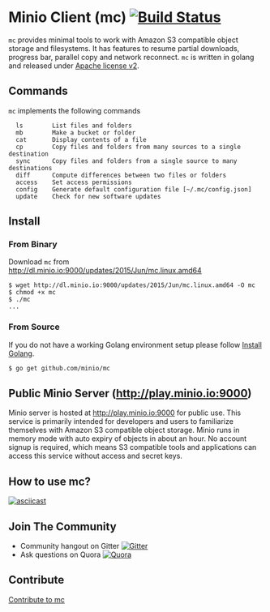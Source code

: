 # Minio Client (mc) [![Build Status](https://travis-ci.org/minio/mc.svg)](https://travis-ci.org/minio/mc)

``mc`` provides minimal tools to work with Amazon S3 compatible object storage and filesystems. It has features to resume partial downloads, progress bar, parallel copy and network reconnect. ``mc`` is written in golang and released under [Apache license v2](./LICENSE).

## Commands

``mc`` implements the following commands 
```
  ls		List files and folders
  mb		Make a bucket or folder
  cat		Display contents of a file
  cp		Copy files and folders from many sources to a single destination
  sync		Copy files and folders from a single source to many destinations
  diff		Compute differences between two files or folders 
  access	Set access permissions
  config	Generate default configuration file [~/.mc/config.json]
  update	Check for new software updates
```

## Install 

### From Binary

Download ``mc`` from http://dl.minio.io:9000/updates/2015/Jun/mc.linux.amd64

~~~
$ wget http://dl.minio.io:9000/updates/2015/Jun/mc.linux.amd64 -O mc
$ chmod +x mc
$ ./mc
...
~~~

### From Source

If you do not have a working Golang environment setup please follow [Install Golang](./INSTALLGO.md).

```sh
$ go get github.com/minio/mc
```

## Public Minio Server (http://play.minio.io:9000)

Minio server is hosted at http://play.minio.io:9000 for public use. This service is primarily intended for developers and users to familiarize themselves with Amazon S3 compatible object storage. Minio runs in memory mode with auto expiry of objects in about an hour.  No account signup is required, which means S3 compatible tools and applications can access this service without access and secret keys. 

## How to use mc? 

[![asciicast](https://asciinema.org/a/19318.png)](https://asciinema.org/a/19318)

## Join The Community
* Community hangout on Gitter    [![Gitter](https://badges.gitter.im/Join%20Chat.svg)](https://gitter.im/minio/minio?utm_source=badge&utm_medium=badge&utm_campaign=pr-badge&utm_content=badge)
* Ask questions on Quora  [![Quora](http://upload.wikimedia.org/wikipedia/commons/thumb/5/57/Quora_logo.svg/55px-Quora_logo.svg.png)](http://www.quora.com/Minio)

## Contribute

[Contribute to mc](./CONTRIBUTING.md)

